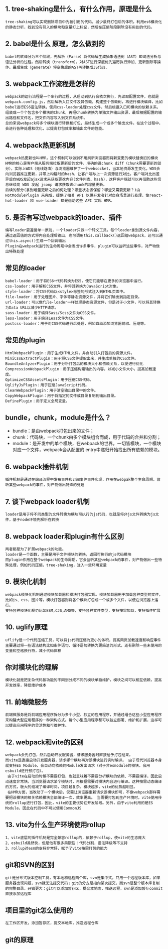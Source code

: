 ## 1. tree-shaking是什么，有什么作用，原理是什么

```
tree-shaking可以实现删除项目中为被引用的代码，减少最终打包后的体积。利用es6模块化的静态分析，找到没有引入的模块和变量打上标记，然后在压缩阶段删除没有用到的代码。
```

## 2. babel是什么 原理，怎么做到的

```
babel的转译分为三个阶段，先解析（Parse）将代码解生成抽象语法树（AST）即词法分析与语法分析的过程。然后转换（transform），对AST进行深度优先遍历执行添加、更新删除等操作。最后生成（generate）将变换后的AST再转换成JS代码，
```

## 3. webpack工作流程是怎样的

```
webpack的运行流程是一个串行的过程，从启动到执行会依次执行，先读取配置文件，也就是webpack.config.js，然后解析入口文件及其依赖，构建整个依赖树，再进行模块编译，比如babel进行ES6语法转换，使用css-loader处理css文件，然后根据入口和模块的依赖关系，组装成一个个包含多个模块的Chunk，再把Chunk转换为单独文件输出资源，最后根据配置的输出路径和文件名，把文件内容写入到文件系统中。
总的来说webpack将多个模块进行转换和打包，最终生成一个或多个输出文件。在这个过程中，会进行各种处理和优化，以提高打包效率和输出文件的性能。
```

## 4. webpack热更新机制

```
webpack热更新也叫HMR，这个机制可以做到不用刷新浏览器而将新变更的模块替换旧的模块
HMR的核心是客户端从服务端拉取更新后的文件，准确的说chunk diff（chunk需要更新的部分），实际上WDS（无线路由）与浏览器维护了一个websocket，当本地资源发生变化，WDS会向浏览器推送更新，并带上构建时的hash，让客户端与上一次资源进行对比。客户端对比出差异后向WDS发起ajax请求来获取更改内容(文件列表、hash)，这样客户端就可以再借助这些信息继续向 WDS 发起 jsonp 请求获取该chunk的增量更新。
后续的部分(拿到增量更新之后如何处理？哪些状态该保留？哪些又需要更新？)由 HotModulePlugin 来完成，提供了相关 API 以供开发者针对自身场景进行处理，像react-hot-loader 和 vue-loader 都是借助这些 API 实现 HMR。
```

## 5. 是否有写过webpack的loader、插件

```
编写loader要遵循单一原则，一个loader只做一个转义工具。每个loader拿到源文件内容，通过返回值的方式将内容处理后输出，也可调用this.callback()返回给webpack，还可以通过this.async()生成一个回调输出
Plugin在webpack运行的生命周期中会发出许多事件，plugin可以监听这些事件，对产物做出特殊处理
```

## 常见的loader

```
babel-loader：用于将ES6+代码转换为ES5，使它们能够在更多的浏览器中运行。
css-loader：用于解析CSS文件，并将其转换为JavaScript对象。
style-loader：将CSS代码以<style>标签的形式注入到HTML页面中。
file-loader：用于处理图片、字体等静态资源文件，并将它们输出到指定目录。
url-loader：可以像file-loader一样处理静态资源文件，但是对于小文件，可以将其转换为Data URL以减少HTTP请求。
sass-loader：用于编译Sass/Scss文件为CSS文件。
less-loader：用于编译Less文件为CSS文件。
postcss-loader：用于对CSS代码进行后处理，例如自动添加浏览器前缀、压缩等。
```

## 常见的plugin

```
HtmlWebpackPlugin：用于生成HTML文件，并自动引入打包后的资源文件。
MiniCssExtractPlugin：用于将CSS文件提取出来，并生成单独的CSS文件。
BoundleAnlyzerPlugin：用于分析打包后的模块大小和依赖关系，以便进行优化
CompressionWebpackPlugin：用于压缩构建输出的内容，以减小文件大小，提高加载速度。
OptimizeCSSAssetsPlugin：用于压缩CSS代码。
UglifyJsPlugin：用于压缩JavaScript代码。
CleanWebpackPlugin：用于清空输出目录中的文件。
CopyWebpackPlugin：用于将指定的文件或目录复制到输出目录。
DefinePlugin：用于定义全局变量。
```

##  **bundle**，**chunk**，**module**是什么？

- bundle：是由webpack打包出来的⽂件； 
- chunk：代码块，⼀个chunk由多个模块组合⽽成，⽤于代码的合并和分割；
- module：是开发中的单个模块，在webpack的世界，⼀切皆模块，⼀个模块对应⼀个⽂件，webpack会从配置的 entry中递归开始找出所有依赖的模块。

## 6. webpack插件机制

```
插件机制是通过在编译流程中发布事件和订阅事件事件实现，作用在webpak整个生命周期，监听某些webpack的事件，对产物做出特殊的处理
```

## 7. 谈下webpack loader机制

```
loader是用于将不同类型的文件转换为模块可执行的js代码，也就是将非js文件转换为js文件，基于node环境先解析在转换
```

## 8. webpack loader和plugin有什么区别

```
两者都是为了扩展webpack的功能。
loader是一个函数，主要是用于文件模块的转换，返回可执行的js代码模块
而plugin作用在整个webpack的生命周期，它会监听某些webpack的事件，对产物做出一些特殊处理，例如代码压缩，tree-shaking，注入一些环境变量
```

## 9. 模块化机制

```
webpack模块化机制通过模块加载器和模块打包器实现。模块加载器用于加载各种类型的文件，比如js、css、图片等，模块打包器则将各个模块打包成一个或多个文件，以便在浏览器上运行。
支持各种模块化规范比如ESM,CJS,AMD等，支持各种文件类型，支持按需加载，支持插件扩展
```

## 10. uglify原理

```
uflify是一个代码压缩工具，可以将js代码压缩为更小的体积，提高网页加载速度和响应事件
主要通过将一些语法结构比如条件语句、循环语句转换为更简洁的形式，还有删除一些未使用的变量和空格换行符，减小代码体积
```

## 你对模块化的理解

```
模块化就是把复杂代码按功能的不同划分成不同的模块单独维护，模块之间可以相互依赖，提高开发效率，降低维护成本
```

## 11. 前端微服务

```
前端微服务是将前端应用程序拆分为多个小型、独立的应用程序，并通过组合这些小型应用程序来构建大型应用程序的一种架构方式。每个小型应用程序都可以独立部署、维护和扩展，这样可以提高应用程序的灵活性和可维护性。
```

## 12. webpack和vite的区别

```
webpack会先打包，然后启动开发服务器，请求服务器时直接给予打包结果。 
而vite是直接启动开发服务器，请求哪个模块再对该模块进行实时编译。 由于现代浏览器本身就支持ES Module，会自动向依赖的Module发出请求（对于非esmodule的模块，会用esbuild进行预打包）。
 由于vite在启动的时候不需要打包，也就意味着不需要分析模块的依赖、不需要编译，因此启动速度非常快。当浏览器请求某个模块时，再根据需要对模块内容进行编译。这种按需动态编译的方式，极大的缩减了编译时间，项目越复杂、模块越多，vite的优势越明显。
 在HMR方面，当改动了一个模块后，仅需让浏览器重新请求该模块即可，不像webpack那样需要把该模块的相关依赖模块全部编译一次，效率更高。 当需要打包到生产环境时，vite使用传统的rollup进行打包，因此，vite的主要优势在开发阶段。另外，由于vite利用的是ES Module，因此在代码中不可以使用CommonJS
```

## 13. vite为什么生产环境使用rollup

```
1、vite底层的插件机制是完全兼容rollup的，依赖于rollup，使vite的生态庞大
2、esbuild虽然快，但是他有很多局限性：代码分割，语法降级等不支持
3、rollup对esm的支持非常好，赋予了vite按需打包的能力
```

## git和SVN的区别

```
git是分布式版本控制工具，有本地和远程两个库，svn是集中式，只用一个远程版本库，如果服务器出现问题，svn就无法提交代码；git的分支是指向某次提交，而svn是整个版本库复制的完整目录，开销更大；git可以添加暂存区，提交本地库，推送远程，svn是添加暂存commit直接添加远程库
```

## 项目里的git怎么使用的

```
在工作区开发，添加暂存区，提交本地库，推送远程仓库
```

## git的原理

```

```

